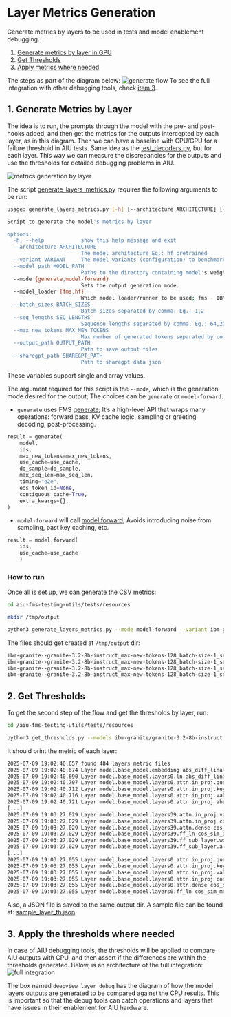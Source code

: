# Layer Metrics Generation

Generate metrics by layers to be used in tests and model enablement debugging. 

1. [Generate metrics by layer in GPU](./LAYERS.md#1-generate-metrics-by-layer)
2. [Get Thresholds](./LAYERS.md#2-get-thresholds)
3. [Apply metrics where needed](./LAYERS.md#3-apply-the-thresholds-where-needed)

The steps as part of the diagram below:
![generate flow](./resources/assets/metrics_fms_deepview_integration.zoom.png)
To see the full integration with other debugging tools, check [item 3](./LAYERS.md#3-apply-the-thresholds-where-needed).

## 1. Generate Metrics by Layer

The idea is to run, the prompts through the model with the pre- and post-hooks added, and then get the metrics for the outputs intercepted by each layer, as in this diagram. Then we can have a baseline with CPU/GPU for a failure threshold in AIU tests. Same idea as the [test_decoders.py](https://github.com/foundation-model-stack/aiu-fms-testing-utils/blob/main/tests/models/test_decoders.py), but for each layer. This way we can measure the discrepancies for the outputs and use the thresholds for detailed debugging problems in AIU.

![metrics generation by layer](./resources/assets/metrics_generation_layers.png)

The script [generate_layers_metrics.py](../scripts/generate_layers_metrics.py) requires the following arguments to be run:

```bash
usage: generate_layers_metrics.py [-h] [--architecture ARCHITECTURE] [--variant VARIANT] [--model_path MODEL_PATH] --mode {generate,model-forward} --model_loader {fms,hf} --batch_sizes  BATCH_SIZES --seq_lengths SEQ_LENGTHS --max_new_tokens MAX_NEW_TOKENS [--output_path OUTPUT_PATH] [--sharegpt_path SHAREGPT_PATH]

Script to generate the model's metrics by layer

options:
  -h, --help            show this help message and exit
  --architecture ARCHITECTURE
                        The model architecture Eg.: hf_pretrained
  --variant VARIANT     The model variants (configuration) to benchmark. E.g. ibm-granite/granite-3.2-8b-instruct
  --model_path MODEL_PATH
                        Paths to the directory containing model's weights (.pth files sharded by tensor parallel rank, not HF weights)
  --mode {generate,model-forward}
                        Sets the output generation mode.
  --model_loader {fms,hf}
                        Which model loader/runner to be used; fms - IBM's Foundation Model Stack or hf - HuggingFace Transformers.
  --batch_sizes BATCH_SIZES
                        Batch sizes separated by comma. Eg.: 1,2
  --seq_lengths SEQ_LENGTHS
                        Sequence lengths separated by comma. Eg.: 64,2048
  --max_new_tokens MAX_NEW_TOKENS
                        Max number of generated tokens separated by comma. Eg.: 64,128
  --output_path OUTPUT_PATH
                        Path to save output files
  --sharegpt_path SHAREGPT_PATH
                        Path to sharegpt data json
```

These variables support single and array values.

The argument required for this script is the `--mode`, which is the generation mode desired for the output; The choices can be `generate` or `model-forward`.
- `generate` uses FMS [generate](../scripts/generate_layers_metrics.py#L118); It’s a high-level API that wraps many operations: forward pass, KV cache logic, sampling or greeting decoding, post-processing. 
```python
result = generate(
    model,
    ids,
    max_new_tokens=max_new_tokens,
    use_cache=use_cache,
    do_sample=do_sample,
    max_seq_len=max_seq_len,
    timing="e2e",
    eos_token_id=None,
    contiguous_cache=True,
    extra_kwargs={},
)
```
- `model-forward` will call [model.forward](../scripts/generate_layers_metrics.py#L135); Avoids introducing noise from sampling, past key caching, etc.
```python
result = model.forward(
    ids,
    use_cache=use_cache
    )
```

### How to run

Once all is set up, we can generate the CSV metrics:

```bash
cd aiu-fms-testing-utils/tests/resources

mkdir /tmp/output

python3 generate_layers_metrics.py --mode model-forward --variant ibm-granite/granite-3.2-8b-instruct --architecture hf_pretrained --batch_sizes 1 --seq_lengths 64 --max_new_tokens 128 --model_loader fms
```
The files should get created at `/tmp/output` dir:
```bash
ibm-granite--granite-3.2-8b-instruct_max-new-tokens-128_batch-size-1_seq-length-64_dtype-float16--model.base_model.layers7.ln.abs_diff.csv
ibm-granite--granite-3.2-8b-instruct_max-new-tokens-128_batch-size-1_seq-length-64_dtype-float16--model.base_model.layers7.ln.cos_sim.csv
ibm-granite--granite-3.2-8b-instruct_max-new-tokens-128_batch-size-1_seq-length-64_dtype-float16--model.base_model.layers8.attn.dense.abs_diff.csv
ibm-granite--granite-3.2-8b-instruct_max-new-tokens-128_batch-size-1_seq-length-64_dtype-float16--model.base_model.layers8.attn.dense.cos_sim.csv
```

## 2. Get Thresholds

To get the second step of the flow and get the thresholds by layer, run:
```bash
cd /aiu-fms-testing-utils/tests/resources

python3 get_thresholds.py --models ibm-granite/granite-3.2-8b-instruct --metrics abs_diff cos_sim_avg cos_sim_mean --file_base /tmp/output --layer_io
```
It should print the metric of each layer:
```bash
2025-07-09 19:02:40,657 found 484 layers metric files
2025-07-09 19:02:40,674 Layer model.base_model.embedding abs_diff_linalg_norm = 1.7258892434335918e-07
2025-07-09 19:02:40,690 Layer model.base_model.layers0.ln abs_diff_linalg_norm = 0.4083323414747196
2025-07-09 19:02:40,707 Layer model.base_model.layers0.attn.in_proj.query abs_diff_linalg_norm = 0.7099368339133884
2025-07-09 19:02:40,712 Layer model.base_model.layers0.attn.in_proj.key abs_diff_linalg_norm = 0.40915828503373886
2025-07-09 19:02:40,716 Layer model.base_model.layers0.attn.in_proj.value abs_diff_linalg_norm = 0.12381335209555287
2025-07-09 19:02:40,721 Layer model.base_model.layers0.attn.in_proj abs_diff_linalg_norm = 0.12381335209555287
[...]
2025-07-09 19:03:27,029 Layer model.base_model.layers39.attn.in_proj.value cos_sim_avg = 0.9999685110524297
2025-07-09 19:03:27,029 Layer model.base_model.layers39.attn.in_proj cos_sim_avg = 0.9999685110524297
2025-07-09 19:03:27,029 Layer model.base_model.layers39.attn.dense cos_sim_avg = 0.9999954961240292
2025-07-09 19:03:27,029 Layer model.base_model.layers39.ff_ln cos_sim_avg = 1.0000354265794158
2025-07-09 19:03:27,029 Layer model.base_model.layers39.ff_sub_layer.wg cos_sim_avg = 1.0000474276021123
2025-07-09 19:03:27,029 Layer model.base_model.layers39.ff_sub_layer.a cos_sim_avg = 1.0000188555568457
[...]
2025-07-09 19:03:27,055 Layer model.base_model.layers0.attn.in_proj.query cos_sim_mean = 0.9999569654464722
2025-07-09 19:03:27,055 Layer model.base_model.layers0.attn.in_proj.key cos_sim_mean = 1.000030318275094
2025-07-09 19:03:27,055 Layer model.base_model.layers0.attn.in_proj.value cos_sim_mean = 0.9999886471778154
2025-07-09 19:03:27,055 Layer model.base_model.layers0.attn.in_proj cos_sim_mean = 0.9999886471778154
2025-07-09 19:03:27,055 Layer model.base_model.layers0.attn.dense cos_sim_mean = 1.0000049602240324
2025-07-09 19:03:27,055 Layer model.base_model.layers0.ff_ln cos_sim_mean = 0.9999961135908961

```
Also, a JSON file is saved to the same output dir. A sample file can be found at: [sample_layer_th.json](https://github.com/flaviabeo/aiu-fms-testing-utils/blob/generate_metrics_layers/tests/resources/sample_layer_th.json)

## 3. Apply the thresholds where needed

In case of AIU debugging tools, the thresholds will be applied to compare AIU outputs with CPU, and then assert if the differences are within the thresholds generated. Below, is an architecture of the full integration:
![full integration](./resources/assets/metrics_fms_deepview_integration.full.png)

The box named `deepview layer debug` has the diagram of how the model layers outputs are generated to be compared against the CPU results. This is important so that the debug tools can catch operations and layers that have issues in their enablement for AIU hardware.